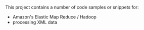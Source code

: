 This project contains a number of code samples or snippets for:

 * Amazon's Elastic Map Reduce / Hadoop
 * processing XML data
